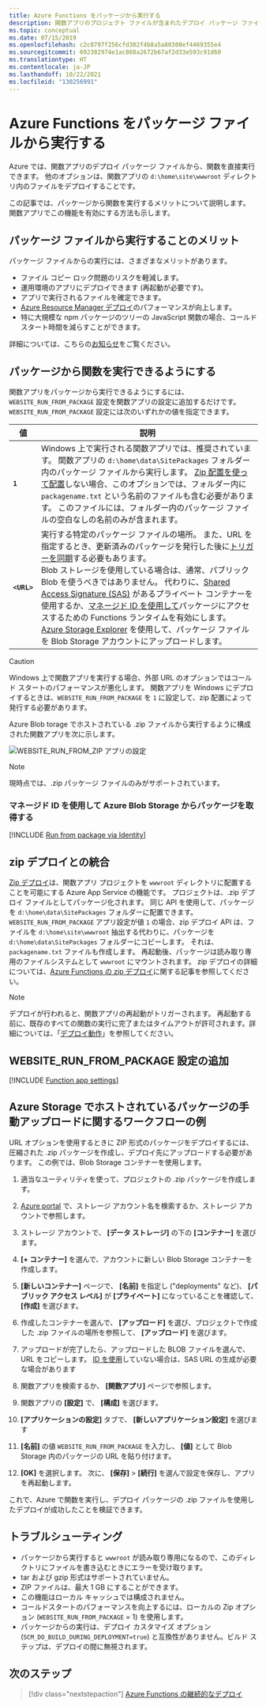 ```yaml
---
title: Azure Functions をパッケージから実行する
description: 関数アプリのプロジェクト ファイルが含まれたデプロイ パッケージ ファイルをマウントすることで、Azure Functions ランタイムで関数を実行します。
ms.topic: conceptual
ms.date: 07/15/2019
ms.openlocfilehash: c2c0797f256cfd302f4b8a5a80300ef4469355e4
ms.sourcegitcommit: 692382974e1ac868a2672b67af2d33e593c91d60
ms.translationtype: HT
ms.contentlocale: ja-JP
ms.lasthandoff: 10/22/2021
ms.locfileid: "130256991"
---
```

# <a name="run-your-azure-functions-from-a-package-file"></a>Azure Functions をパッケージ ファイルから実行する

Azure では、関数アプリのデプロイ パッケージ ファイルから、関数を直接実行できます。 他のオプションは、関数アプリの `d:\home\site\wwwroot` ディレクトリ内のファイルをデプロイすることです。

この記事では、パッケージから関数を実行するメリットについて説明します。 関数アプリでこの機能を有効にする方法も示します。

## <a name="benefits-of-running-from-a-package-file"></a>パッケージ ファイルから実行することのメリット
  
パッケージ ファイルからの実行には、さまざまなメリットがあります。

+ ファイル コピー ロック問題のリスクを軽減します。
+ 運用環境のアプリにデプロイできます (再起動が必要です)。
+ アプリで実行されるファイルを確定できます。
+ [Azure Resource Manager デプロイ](functions-infrastructure-as-code.md)のパフォーマンスが向上します。
+ 特に大規模な npm パッケージのツリーの JavaScript 関数の場合、コールド スタート時間を減らすことができます。

詳細については、こちらの[お知らせ](https://github.com/Azure/app-service-announcements/issues/84)をご覧ください。

## <a name="enabling-functions-to-run-from-a-package"></a>パッケージから関数を実行できるようにする

関数アプリをパッケージから実行できるようにするには、`WEBSITE_RUN_FROM_PACKAGE` 設定を関数アプリの設定に追加するだけです。 `WEBSITE_RUN_FROM_PACKAGE` 設定には次のいずれかの値を指定できます。

| 値  | 説明  |
|---------|---------|
| **`1`**  | Windows 上で実行される関数アプリでは、推奨されています。 関数アプリの `d:\home\data\SitePackages` フォルダー内のパッケージ ファイルから実行します。 [Zip 配置を使って配置](#integration-with-zip-deployment)しない場合、このオプションでは、フォルダー内に `packagename.txt` という名前のファイルも含む必要があります。 このファイルには、フォルダー内のパッケージ ファイルの空白なしの名前のみが含まれます。 |
|**`<URL>`**  | 実行する特定のパッケージ ファイルの場所。 また、URL を指定するとき、更新済みのパッケージを発行した後に[トリガーを同期](functions-deployment-technologies.md#trigger-syncing)する必要もあります。 <br/>Blob ストレージを使用している場合は、通常、パブリック Blob を使うべきではありません。 代わりに、[Shared Access Signature (SAS)](../vs-azure-tools-storage-manage-with-storage-explorer.md#generate-a-sas-in-storage-explorer) があるプライベート コンテナーを使用するか、[マネージド ID を使用して](#fetch-a-package-from-azure-blob-storage-using-a-managed-identity)パッケージにアクセスするための Functions ランタイムを有効にします。 [Azure Storage Explorer](../vs-azure-tools-storage-manage-with-storage-explorer.md) を使用して、パッケージ ファイルを Blob Storage アカウントにアップロードします。 |

> [!CAUTION]
> Windows 上で関数アプリを実行する場合、外部 URL のオプションではコールド スタートのパフォーマンスが悪化します。 関数アプリを Windows にデプロイするときは、`WEBSITE_RUN_FROM_PACKAGE` を `1` に設定して、zip 配置によって発行する必要があります。

Azure Blob torage でホストされている .zip ファイルから実行するように構成された関数アプリを次に示します。

![WEBSITE_RUN_FROM_ZIP アプリの設定](./media/run-functions-from-deployment-package/run-from-zip-app-setting-portal.png)

> [!NOTE]
> 現時点では、.zip パッケージ ファイルのみがサポートされています。

### <a name="fetch-a-package-from-azure-blob-storage-using-a-managed-identity"></a>マネージド ID を使用して Azure Blob Storage からパッケージを取得する

[!INCLUDE [Run from package via Identity](../../includes/app-service-run-from-package-via-identity.md)]

## <a name="integration-with-zip-deployment"></a>zip デプロイとの統合

[Zip デプロイ][Zip deployment for Azure Functions]は、関数アプリ プロジェクトを `wwwroot` ディレクトリに配置することを可能にする Azure App Service の機能です。 プロジェクトは、.zip デプロイ ファイルとしてパッケージ化されます。 同じ API を使用して、パッケージを `d:\home\data\SitePackages` フォルダーに配置できます。 `WEBSITE_RUN_FROM_PACKAGE` アプリ設定が値 `1` の場合、zip デプロイ API は、ファイルを `d:\home\site\wwwroot` 抽出する代わりに、パッケージを `d:\home\data\SitePackages` フォルダーにコピーします。 それは、`packagename.txt` ファイルも作成します。 再起動後、パッケージは読み取り専用のファイルシステムとして `wwwroot` にマウントされます。 zip デプロイの詳細については、[Azure Functions の zip デプロイ](deployment-zip-push.md)に関する記事を参照してください。

> [!NOTE]
> デプロイが行われると、関数アプリの再起動がトリガーされます。 再起動する前に、既存のすべての関数の実行に完了またはタイムアウトが許可されます。詳細については、「[デプロイ動作](functions-deployment-technologies.md#deployment-behaviors)」を参照してください。

## <a name="adding-the-website_run_from_package-setting"></a>WEBSITE_RUN_FROM_PACKAGE 設定の追加

[!INCLUDE [Function app settings](../../includes/functions-app-settings.md)]


## <a name="example-workflow-for-manually-uploading-a-package-hosted-in-azure-storage"></a>Azure Storage でホストされているパッケージの手動アップロードに関するワークフローの例

URL オプションを使用するときに ZIP 形式のパッケージをデプロイするには、圧縮された .zip パッケージを作成し、デプロイ先にアップロードする必要があります。 この例では、Blob Storage コンテナーを使用します。 

1. 適当なユーティリティを使って、プロジェクトの .zip パッケージを作成します。

1. [Azure portal](https://portal.azure.com) で、ストレージ アカウント名を検索するか、ストレージ アカウントで参照します。
 
1. ストレージ アカウントで、 **[データ ストレージ]** の下の **[コンテナー]** を選びます。

1. **[+ コンテナー]** を選んで、アカウントに新しい Blob Storage コンテナーを作成します。

1. **[新しいコンテナー]** ページで、 **[名前]** を指定し ("deployments" など)、 **[パブリック アクセス レベル]** が **[プライベート]** になっていることを確認して、 **[作成]** を選びます。

1. 作成したコンテナーを選んで、 **[アップロード]** を選び、プロジェクトで作成した .zip ファイルの場所を参照して、 **[アップロード]** を選びます。

1. アップロードが完了したら、アップロードした BLOB ファイルを選んで、URL をコピーします。 [ID を使用](#fetch-a-package-from-azure-blob-storage-using-a-managed-identity)していない場合は、SAS URL の生成が必要な場合があります

1. 関数アプリを検索するか、 **[関数アプリ]** ページで参照します。 

1. 関数アプリの **[設定]** で、 **[構成]** を選びます。

1. **[アプリケーションの設定]** タブで、 **[新しいアプリケーション設定]** を選びます

1. **[名前]** の値 `WEBSITE_RUN_FROM_PACKAGE` を入力し、 **[値]** として Blob Storage 内のパッケージの URL を貼り付けます。

1. **[OK]** を選択します。 次に、 **[保存]**  >  **[続行]** を選んで設定を保存し、アプリを再起動します。

これで、Azure で関数を実行し、デプロイ パッケージの .zip ファイルを使用したデプロイが成功したことを検証できます。

## <a name="troubleshooting"></a>トラブルシューティング

- パッケージから実行すると `wwwroot` が読み取り専用になるので、このディレクトリにファイルを書き込むときにエラーを受け取ります。
- tar および gzip 形式はサポートされていません。
- ZIP ファイルは、最大 1 GB にすることができます。
- この機能はローカル キャッシュでは構成されません。
- コールドスタートのパフォーマンスを向上するには、ローカルの Zip オプション (`WEBSITE_RUN_FROM_PACKAGE` = 1) を使用します。
- パッケージからの実行は、デプロイ カスタマイズ オプション (`SCM_DO_BUILD_DURING_DEPLOYMENT=true`) と互換性がありません。ビルド ステップは、デプロイの間に無視されます。

## <a name="next-steps"></a>次のステップ

> [!div class="nextstepaction"]
> [Azure Functions の継続的なデプロイ](functions-continuous-deployment.md)

[Zip deployment for Azure Functions]: deployment-zip-push.md
